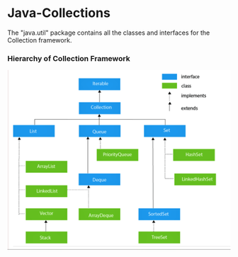 # Java-Collections
The "java.util" package contains all the classes and interfaces for the Collection framework.

### Hierarchy of Collection Framework
<img src = "imgs/Hierarchy.png">
